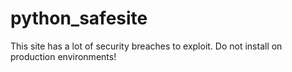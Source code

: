 # python_safesite
This site has a lot of security breaches to exploit. Do not install on production environments!
